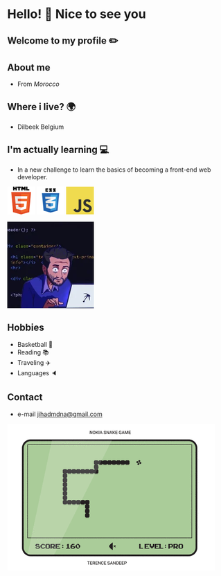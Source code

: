 # Hello! 👋 Nice to see you

## Welcome to my profile ✏️

## About me

- From _Morocco_

## Where i live? 🌍

- Dilbeek Belgium

## I'm actually learning 💻

- In a new challenge to learn the basics of becoming a front-end web developer.

![logo html](./img/html5logo.png) ![logo css](./img/CSS3logo_64x64.png)
![logo js](./img/jslogo_64x64.png)

![development](./img/200w.webp)

## Hobbies

- Basketball 🏀
- Reading 📚
- Traveling ✈️
- Languages 🔈

## Contact

- e-mail [jihadmdna@gmail.com](mailto:jihadmdna@gmail.com)

![snakegif](./img/snake.gif)

